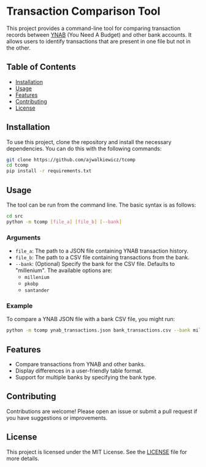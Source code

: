 # Transaction Comparison Tool

This project provides a command-line tool for comparing transaction records between [YNAB](https://app.ynab.com/) (You Need A Budget) and other bank accounts. It allows users to identify transactions that are present in one file but not in the other.

## Table of Contents

- [Installation](#installation)
- [Usage](#usage)
- [Features](#features)
- [Contributing](#contributing)
- [License](#license)

## Installation

To use this project, clone the repository and install the necessary dependencies. You can do this with the following commands:

```bash
git clone https://github.com/ajwalkiewicz/tcomp
cd tcomp
pip install -r requirements.txt
```

## Usage

The tool can be run from the command line. The basic syntax is as follows:

```bash
cd src
python -m tcomp [file_a] [file_b] [--bank]
```

### Arguments

- `file_a`: The path to a JSON file containing YNAB transaction history.
- `file_b`: The path to a CSV file containing transactions from the bank.
- `--bank`: (Optional) Specify the bank for the CSV file. Defaults to "millenium". The available options are:
  - `millenium`
  - `pkobp`
  - `santander`

### Example

To compare a YNAB JSON file with a bank CSV file, you might run:

```bash
python -m tcomp ynab_transactions.json bank_transactions.csv --bank millenium
```

## Features

- Compare transactions from YNAB and other banks.
- Display differences in a user-friendly table format.
- Support for multiple banks by specifying the bank type.

## Contributing

Contributions are welcome! Please open an issue or submit a pull request if you have suggestions or improvements.

## License

This project is licensed under the MIT License. See the [LICENSE](LICENSE) file for more details.
